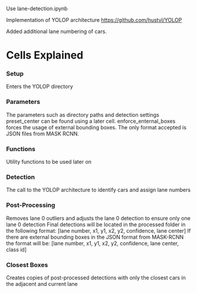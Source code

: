 Use lane-detection.ipynb

Implementation of YOLOP architecture
https://github.com/hustvl/YOLOP

Added additional lane numbering of cars.

<h1>Cells Explained</h1>
<h3>Setup</h3>
Enters the YOLOP directory

<h3>Parameters</h3>
The parameters such as directory paths and detection settings
preset_center can be found using a later cell.
enforce_enternal_boxes forces the usage of external bounding boxes. The only format accepted is JSON files from MASK RCNN.

<h3>Functions</h3>
Utility functions to be used later on

<h3>Detection</h3>
The call to the YOLOP architecture to identify cars and assign lane numbers

<h3>Post-Processing</h3>
Removes lane 0 outliers and adjusts the lane 0 detection to ensure only one lane 0 detection
&NewLine;
Final detections will be located in the processed folder in the following format:
[lane number, x1, y1, x2, y2, confidence, lane center]
&NewLine;
If there are external bounding boxes in the JSON format from MASK-RCNN the format will be:
[lane number, x1, y1, x2, y2, confidence, lane center, class id]

<h3>Closest Boxes</h3>
Creates copies of post-processed detections with only the closest cars in the adjacent and current lane








